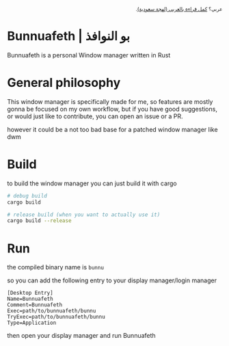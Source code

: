 <p align='right' dir="rtl"><sub>
  عربي؟ <a href='AR-README.md' title='Arabic README'>كمل قراءة بالعربي (لهجة سعودية)</a>.
</sub></p>

# Bunnuafeth | بو النوافذ

Bunnuafeth is a personal Window manager written in Rust

# General philosophy
This window manager is specifically made for me,
so features are mostly gonna be focused on my own workflow, but if you have good suggestions,
or would just like to contribute, you can open an issue or a PR.

however it could be a not too bad base for a patched window manager like dwm

# Build

to build the window manager you can just build it with cargo

```bash
# debug build
cargo build

# release build (when you want to actually use it)
cargo build --release
```

# Run

the compiled binary name is `bunnu`

so you can add the following entry to your display manager/login manager

```
[Desktop Entry]
Name=Bunnuafeth
Comment=Bunnuafeth
Exec=path/to/bunnuafeth/bunnu
TryExec=path/to/bunnuafeth/bunnu
Type=Application
```

then open your display manager and run Bunnuafeth
